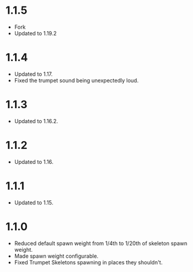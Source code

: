 

# 1.1.5
- Fork
- Updated to 1.19.2


# 1.1.4

- Updated to 1.17.
- Fixed the trumpet sound being unexpectedly loud.

# 1.1.3

- Updated to 1.16.2.

# 1.1.2

- Updated to 1.16.

# 1.1.1

- Updated to 1.15.

# 1.1.0

- Reduced default spawn weight from 1/4th to 1/20th of skeleton spawn weight.
- Made spawn weight configurable.
- Fixed Trumpet Skeletons spawning in places they shouldn't.
